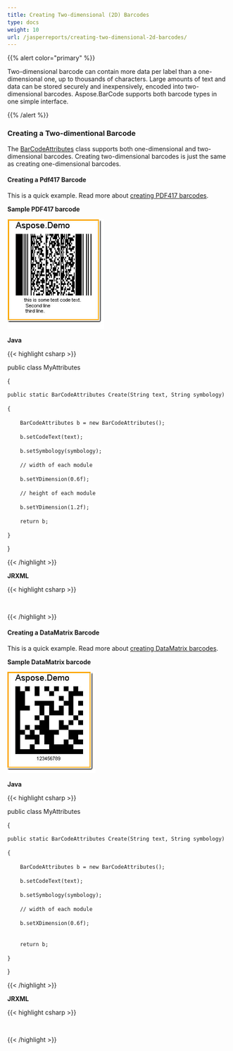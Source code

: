 ```yaml
---
title: Creating Two-dimensional (2D) Barcodes
type: docs
weight: 10
url: /jasperreports/creating-two-dimensional-2d-barcodes/
---
```


{{% alert color="primary" %}} 

Two-dimensional barcode can contain more data per label than a one-dimensional one, up to thousands of characters. Large amounts of text and data can be stored securely and inexpensively, encoded into two-dimensional barcodes. Aspose.BarCode supports both barcode types in one simple interface. 

{{% /alert %}} 
### **Creating a Two-dimentional Barcode**
The [BarCodeAttributes]() class supports both one-dimensional and two-dimensional barcodes. Creating two-dimensional barcodes is just the same as creating one-dimensional barcodes.
#### **Creating a Pdf417 Barcode**
This is a quick example. Read more about [creating PDF417 barcodes](/barcode/jasperreports/creating-pdf417-barcodes/).

**Sample PDF417 barcode** 

![todo:image_alt_text](creating-two-dimensional-2d-barcodes_1.png)

**Java**

{{< highlight csharp >}}

 public class MyAttributes

{

    public static BarCodeAttributes Create(String text, String symbology)

    {

        BarCodeAttributes b = new BarCodeAttributes();

        b.setCodeText(text);

        b.setSymbology(symbology);

        // width of each module

        b.setYDimension(0.6f);

        // height of each module

        b.setYDimension(1.2f);

        return b;

    }

}



{{< /highlight >}}

**JRXML**

{{< highlight csharp >}}

 <image hAlign="Center">

<reportElement x="0" y="600"  width="500" height="250" />

<imageExpression class="net.sf.jasperreports.engine.JRRenderable">

   <![CDATA[new com.aspose.barcode.jr.BarCodeRenderer(MyAttributes.Create(

      "this is some test code text. \n Second line \n third line.", "Pdf417")

   )]]>

</imageExpression>

</image>



{{< /highlight >}}
#### **Creating a DataMatrix Barcode**
This is a quick example. Read more about [creating DataMatrix barcodes](/barcode/jasperreports/creating-datamatrix-barcodes/).

**Sample DataMatrix barcode** 

![todo:image_alt_text](creating-two-dimensional-2d-barcodes_2.png)

**Java**

{{< highlight csharp >}}

 public class MyAttributes

{

    public static BarCodeAttributes Create(String text, String symbology)

    {

        BarCodeAttributes b = new BarCodeAttributes();

        b.setCodeText(text);

        b.setSymbology(symbology);

        // width of each module

        b.setXDimension(0.6f);


        return b;

    }

}



{{< /highlight >}}

**JRXML**

{{< highlight csharp >}}

 <image hAlign="Center">

<reportElement x="0" y="600"  width="500" height="250" />

<imageExpression class="net.sf.jasperreports.engine.JRRenderable">

   <![CDATA[new com.aspose.barcode.jr.BarCodeRenderer(MyAttributes.Create(

      "12345678", "DATAMATRIX")

   )]]>

</imageExpression>

</image>



{{< /highlight >}}
